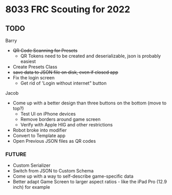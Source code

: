 # 8033 FRC Scouting for 2022

## TODO
Barry
- ~~QR Code Scanning for Presets~~
   - QR Tokens need to be created and deserializable, json is probably easiest
- Create Presets Class
- ~~save data to JSON file on disk, even if closed app~~
- Fix the login screen
   - Get rid of 'Login without internet" button

Jacob
- Come up with a better design than three buttons on the bottom (move to top?)
   - Test UI on iPhone devices
   - Remove borders around game screen
   - Verify with Apple HIG and other restrictions
- Robot broke into modifier
- Convert to Template app
- Open Previous JSON files as QR codes

### FUTURE
- Custom Serializer
- Switch from JSON to Custom Schema
- Come up with a way to self-describe game-specific data
- Better adapt Game Screen to larger aspect ratios - like the iPad Pro (12.9 inch) for example
